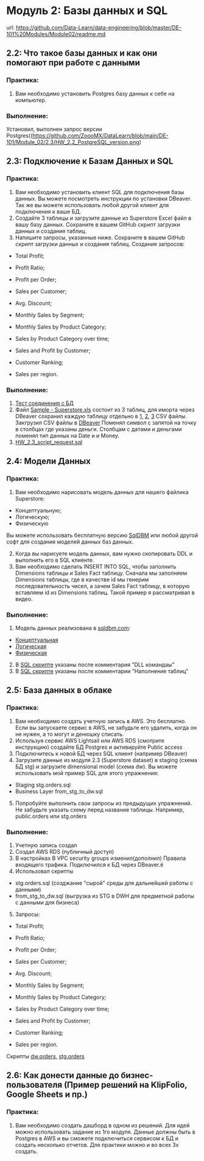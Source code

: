 # Модуль 2: Базы данных и SQL

url: https://github.com/Data-Learn/data-engineering/blob/master/DE-101%20Modules/Module02/readme.md

## 2.2: Что такое базы данных и как они помогают при работе с данными

### Практика:
1. Вам необходимо установить Postgres базу данных к себе на компьютер.

### Выполнение:
Установил, выполнен запрос версии Postgres((https://github.com/ZoooMX/DataLearn/blob/main/DE-101/Module_02/2.3/HW_2.2_PostgreSQL_version.png)


## 2.3: Подключение к Базам Данных и SQL

### Практика:
1. Вам необходимо установить клиент SQL для подключения базы данных. Вы можете посмотреть инструкции по установки DBeaver. Так же вы можете использовать любой другой клиент для подключения к ваше БД.
2. Создайте 3 таблицы и загрузите данные из Superstore Excel файл в вашу базу данных. Сохраните в вашем GitHub скрипт загрузки данных и создания таблиц.
3. Напишите запросы, указанные ниже. Сохраните в вашем GitHub скрипт загрузки данных и создания таблиц.
Cоздания запросов:
- Total Profit;
- Profit Ratio;
- Profit per Order;
- Sales per Customer;
- Avg. Discount;
- Monthly Sales by Segment;
- Monthly Sales by Product Category;

- Sales by Product Category over time;

- Sales and Profit by Customer;
- Customer Ranking;
- Sales per region.


### Выполнение:
1. [Тест соединения с БД](https://github.com/ZoooMX/DataLearn/blob/main/DE-101/Module_02/2.3/HW_2.3_PostgreSQL_DBeaver.png)
2. Файл [Sample - Superstore.xls](https://github.com/ZoooMX/DataLearn/blob/main/DE-101/Module_02/2.3/Sample%20-%20Superstore.xls) состоит из 3 таблиц, для иморта через DBeaver сохранил каждую таблицу отдельно в [1](https://github.com/ZoooMX/DataLearn/blob/main/DE-101/Module_02/2.3/Sample%20-%20Superstore%201tb.csv), [2](https://github.com/ZoooMX/DataLearn/blob/main/DE-101/Module_02/2.3/Sample%20-%20Superstore%202tb.csv), [3](https://github.com/ZoooMX/DataLearn/blob/main/DE-101/Module_02/2.3/Sample%20-%20Superstore%203tb.csv) CSV файлы. Закгрузил CSV файлы в [DBeaver](https://github.com/ZoooMX/DataLearn/blob/main/DE-101/Module_02/2.3/HW_2.3_Import_CSV_DBeaver.png)
Поменял символ с запятой на точку в столбцах где указаны деньги. Столбцам с датами и деньгами поменял тип данных на Date и и Money.  
3. [HW_2.3_script_request.sql](https://github.com/ZoooMX/DataLearn/blob/main/DE-101/Module_02/2.3/HW_2.3_script_request.sql)

## 2.4: Модели Данных

### Практика:
1. Вам необходимо нарисовать модель данных для нашего файлика Superstore:
- Концептуальную;
- Логическую;
- Физическую  

Вы можете использовать бесплатную версию [SqlDBM](https://sqldbm.com/Home/) или любой другой софт для создания моделей данных баз данных.

2. Когда вы нарисуете модель данных, вам нужно скопировать DDL и выполнить его в SQL клиенте.
3. Вам необходимо сделать INSERT INTO SQL, чтобы заполнить Dimensions таблицы и Sales Fact таблицу. Сначала мы заполняем Dimensions таблицы, где в качестве id мы генерим последовательность чисел, а зачем Sales Fact таблицу, в которую вставляем id из Dimensions таблиц. Такой пример я рассматривал в видео.

### Выполнение:
1. Модель данных реализована в [sqldbm.com](https://app.sqldbm.com/):
- [Концептуальная](https://github.com/ZoooMX/DataLearn/blob/main/DE-101/Module_02/2.4/HW_2.4_%D0%BA%D0%BE%D0%BD%D1%86%D0%B5%D0%BF%D1%82%D1%83%D0%B0%D0%BB%D1%8C%D0%BD%D0%B0%D1%8F_%D0%BC%D0%BE%D0%B4%D0%B5%D0%BB%D1%8C_%D0%B4%D0%B0%D0%BD%D0%BD%D1%8B%D1%85.png)
- [Логическая](https://github.com/ZoooMX/DataLearn/blob/main/DE-101/Module_02/2.4/HW_2.4_%D0%BB%D0%BE%D0%B3%D0%B8%D1%87%D0%B5%D1%81%D0%BA%D0%B0%D1%8F_%D0%BC%D0%BE%D0%B4%D0%B5%D0%BB%D1%8C_%D0%B4%D0%B0%D0%BD%D0%BD%D1%8B%D1%85.png) 
- [Физическая](https://github.com/ZoooMX/DataLearn/blob/main/DE-101/Module_02/2.4/HW_2.4_%D1%84%D0%B8%D0%B7%D0%B8%D1%87%D0%B5%D1%81%D0%BA%D0%B0%D1%8F_%D0%BC%D0%BE%D0%B4%D0%B5%D0%BB%D1%8C_%D0%B4%D0%B0%D0%BD%D0%BD%D1%8B%D1%85.png)

2. В [SQL скрипте](https://github.com/ZoooMX/DataLearn/blob/main/DE-101/Module_02/2.4/HW_2.4_SQL.sql) указаны после комментария "DLL командаы"
3. В [SQL скрипте](https://github.com/ZoooMX/DataLearn/blob/main/DE-101/Module_02/2.4/HW_2.4_SQL.sql) указаны после комментарии "Наполнение таблиц" 

## 2.5: База данных в облаке

### Практика:
1. Вам необходимо создать учетную запись в AWS. Это бесплатно. Если вы запускаете сервис в AWS, не забудьте его удалить, когда он не нужен, а то могут и денюшку списать.
2. Используя сервис AWS Lightsail или AWS RDS (смотрите инструкцию) создайте БД Postgres и активируйте Public access
3. Подключитесь к новой БД через SQL клиент (например DBeaver)
4. Загрузите данные из модуля 2.3 (Superstore dataset) в staging (схема БД stg) и загрузите dimensional model (схема dw). Вы можете использовать мой пример SQL для этого упражнения:

- Staging stg.orders.sql
- Business Layer from_stg_to_dw.sql

5. Попробуйте выполнить свои запросы из предыдущих упражнений. Не забудьте указать схему перед название таблицы. Например, public.orders или stg.orders

### Выполнение:
1. Учетную запись создал
2. Создал AWS RDS (публичный доступ)
3. В настройках В VPC security groups изменил(дополнил) Правила входящего трафика. Подключился к БД через DBeaver.ё
4. Использовал скрипты 

- stg.orders.sql (созджание "сырой" среды для дальнейшей работы с данными)
- from_stg_to_dw.sql (выгрузка из STG в DWH для предметной работы с данными для бизнеса)

5. Запросы:

- Total Profit;
- Profit Ratio;
- Profit per Order;
- Sales per Customer;
- Avg. Discount;
- Monthly Sales by Segment;
- Monthly Sales by Product Category;

- Sales by Product Category over time;

- Sales and Profit by Customer;
- Customer Ranking;
- Sales per region.

Скрипты [dw.orders](https://github.com/ZoooMX/DataLearn/blob/main/DE-101/Module_02/2.5/dw.orders.sql), [stg.orders](https://github.com/ZoooMX/DataLearn/blob/main/DE-101/Module_02/2.5/stg.orders.sql)

## 2.6: Как донести данные до бизнес-пользователя (Пример решений на KlipFolio, Google Sheets и пр.)

### Практика:
1. Вам необходимо создать дашборд в одном из решений. Для идей можно использовать задание из 1го модуля. Данные должны быть в Postgres в AWS и вы сможете подключиться сервисом к БД и создать несколько отчетов. Для практики можно и во всех 3х создать.

